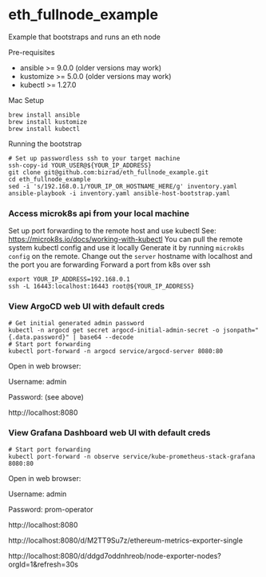 # eth_fullnode_example
Example that bootstraps and runs an eth node

Pre-requisites
* ansible >= 9.0.0 (older versions may work)
* kustomize >= 5.0.0 (older versions may work)
* kubectl >= 1.27.0

Mac Setup
```commandline
brew install ansible
brew install kustomize
brew install kubectl
```

Running the bootstrap
```commandline
# Set up passwordless ssh to your target machine
ssh-copy-id YOUR_USER@${YOUR_IP_ADDRESS}
git clone git@github.com:bizrad/eth_fullnode_example.git
cd eth_fullnode_example
sed -i 's/192.168.0.1/YOUR_IP_OR_HOSTNAME_HERE/g' inventory.yaml
ansible-playbook -i inventory.yaml ansible-host-bootstrap.yaml
```

### Access microk8s api from your local machine 
Set up port forwarding to the remote host and use kubectl
See: https://microk8s.io/docs/working-with-kubectl
You can pull the remote system kubectl config and use it locally
Generate it by running `microk8s config` on the remote.
Change out the `server` hostname with localhost and the port you are forwarding
Forward a port from k8s over ssh
```commandline
export YOUR_IP_ADDRESS=192.168.0.1
ssh -L 16443:localhost:16443 root@${YOUR_IP_ADDRESS}
```

### View ArgoCD web UI with default creds
```shell
# Get initial generated admin password
kubectl -n argocd get secret argocd-initial-admin-secret -o jsonpath="{.data.password}" | base64 --decode
# Start port forwarding
kubectl port-forward -n argocd service/argocd-server 8080:80 
```
Open in web browser:

Username: admin

Password: (see above)

http://localhost:8080

### View Grafana Dashboard web UI with default creds
```shell
# Start port forwarding
kubectl port-forward -n observe service/kube-prometheus-stack-grafana 8080:80 
```
Open in web browser:

Username: admin

Password: prom-operator

http://localhost:8080

http://localhost:8080/d/M2TT9Su7z/ethereum-metrics-exporter-single

http://localhost:8080/d/ddgd7oddnhreob/node-exporter-nodes?orgId=1&refresh=30s
